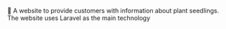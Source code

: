 🔭 A website to provide customers with information about plant seedlings.
The website uses Laravel as the main technology

